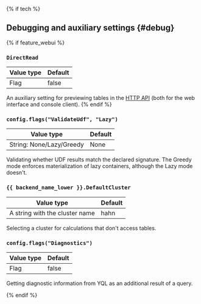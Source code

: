 {% if tech %}

## Debugging and auxiliary settings {#debug}

{% if feature_webui %}
### `DirectRead`

| Value type | Default |
| ---------- | ------- |
| Flag       | false   |

An auxiliary setting for previewing tables in the [HTTP API](../../../interfaces/http.md) (both for the web interface and console client).
{% endif %}

### `config.flags("ValidateUdf", "Lazy")`

| Value type               | Default |
| ------------------------ | ------- |
| String: None/Lazy/Greedy | None    |

Validating whether UDF results match the declared signature. The Greedy mode enforces materialization of lazy containers, although the Lazy mode doesn't.

### `{{ backend_name_lower }}.DefaultCluster`

| Value type                     | Default |
| ------------------------------ | ------- |
| A string with the cluster name | hahn    |

Selecting a cluster for calculations that don't access tables.

### `config.flags("Diagnostics")`

| Value type | Default |
| ---------- | ------- |
| Flag       | false   |

Getting diagnostic information from YQL as an additional result of a query.

{% endif %}